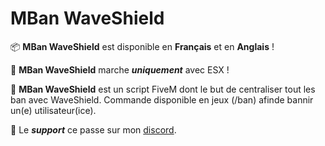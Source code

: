 # MBan WaveShield

📦 **MBan WaveShield** est disponible en **Français** et en **Anglais** !

🗾 **MBan WaveShield** marche ***uniquement*** avec ESX !

🔎 **MBan WaveShield** est un script FiveM dont le but de centraliser tout les ban avec WaveShield. Commande disponible en jeux (/ban) afinde bannir un(e) utilisateur(ice).

🔩 Le ***support*** ce passe sur mon [discord](https://discord.gg/cZ52VXRTqX).
